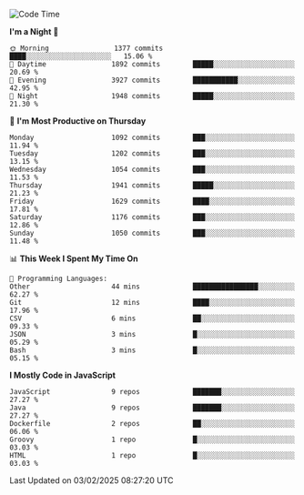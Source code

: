 <!--START_SECTION:waka-->
![Code Time](http://img.shields.io/badge/Code%20Time-1%2C337%20hrs%2018%20mins-blue)

**I'm a Night 🦉** 

```text
🌞 Morning                1377 commits        ████░░░░░░░░░░░░░░░░░░░░░   15.06 % 
🌆 Daytime                1892 commits        █████░░░░░░░░░░░░░░░░░░░░   20.69 % 
🌃 Evening                3927 commits        ███████████░░░░░░░░░░░░░░   42.95 % 
🌙 Night                  1948 commits        █████░░░░░░░░░░░░░░░░░░░░   21.30 % 
```
📅 **I'm Most Productive on Thursday** 

```text
Monday                   1092 commits        ███░░░░░░░░░░░░░░░░░░░░░░   11.94 % 
Tuesday                  1202 commits        ███░░░░░░░░░░░░░░░░░░░░░░   13.15 % 
Wednesday                1054 commits        ███░░░░░░░░░░░░░░░░░░░░░░   11.53 % 
Thursday                 1941 commits        █████░░░░░░░░░░░░░░░░░░░░   21.23 % 
Friday                   1629 commits        ████░░░░░░░░░░░░░░░░░░░░░   17.81 % 
Saturday                 1176 commits        ███░░░░░░░░░░░░░░░░░░░░░░   12.86 % 
Sunday                   1050 commits        ███░░░░░░░░░░░░░░░░░░░░░░   11.48 % 
```


📊 **This Week I Spent My Time On** 

```text
💬 Programming Languages: 
Other                    44 mins             ████████████████░░░░░░░░░   62.27 % 
Git                      12 mins             ████░░░░░░░░░░░░░░░░░░░░░   17.96 % 
CSV                      6 mins              ██░░░░░░░░░░░░░░░░░░░░░░░   09.33 % 
JSON                     3 mins              █░░░░░░░░░░░░░░░░░░░░░░░░   05.29 % 
Bash                     3 mins              █░░░░░░░░░░░░░░░░░░░░░░░░   05.15 % 
```

**I Mostly Code in JavaScript** 

```text
JavaScript               9 repos             ███████░░░░░░░░░░░░░░░░░░   27.27 % 
Java                     9 repos             ███████░░░░░░░░░░░░░░░░░░   27.27 % 
Dockerfile               2 repos             ██░░░░░░░░░░░░░░░░░░░░░░░   06.06 % 
Groovy                   1 repo              █░░░░░░░░░░░░░░░░░░░░░░░░   03.03 % 
HTML                     1 repo              █░░░░░░░░░░░░░░░░░░░░░░░░   03.03 % 
```




 Last Updated on 03/02/2025 08:27:20 UTC
<!--END_SECTION:waka-->
